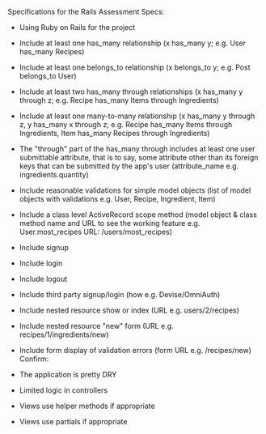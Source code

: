 Specifications for the Rails Assessment
Specs:

- Using Ruby on Rails for the project
- Include at least one has_many relationship (x has_many y; e.g. User has_many Recipes)
- Include at least one belongs_to relationship (x belongs_to y; e.g. Post belongs_to User)
- Include at least two has_many through relationships (x has_many y through z; e.g. Recipe has_many Items through Ingredients)
- Include at least one many-to-many relationship (x has_many y through z, y has_many x through z; e.g. Recipe has_many Items through Ingredients, Item has_many Recipes through Ingredients)
- The "through" part of the has_many through includes at least one user submittable attribute, that is to say, some attribute other than its foreign keys that can be submitted by the app's user (attribute_name e.g. ingredients.quantity)
- Include reasonable validations for simple model objects (list of model objects with validations e.g. User, Recipe, Ingredient, Item)
 - Include a class level ActiveRecord scope method (model object & class method name and URL to see the working feature e.g. User.most_recipes URL: /users/most_recipes)
- Include signup
- Include login
- Include logout
- Include third party signup/login (how e.g. Devise/OmniAuth)
- Include nested resource show or index (URL e.g. users/2/recipes)
- Include nested resource "new" form (URL e.g. recipes/1/ingredients/new)
- Include form display of validation errors (form URL e.g. /recipes/new)
Confirm:

- The application is pretty DRY
- Limited logic in controllers
- Views use helper methods if appropriate
- Views use partials if appropriate